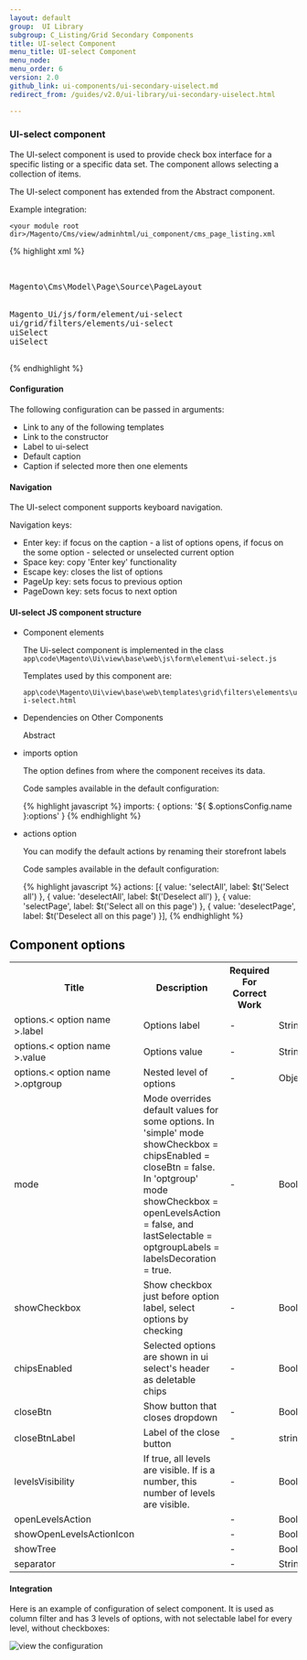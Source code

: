 ```yaml
---
layout: default
group:  UI Library
subgroup: C_Listing/Grid Secondary Components
title: UI-select Component
menu_title: UI-select Component
menu_node:
menu_order: 6
version: 2.0
github_link: ui-components/ui-secondary-uiselect.md
redirect_from: /guides/v2.0/ui-library/ui-secondary-uiselect.html

---
```


<h3 id="uiselect">UI-select component</h3>

The UI-select component is used to provide check box interface for a specific listing or a specific data set. The component allows selecting a collection of items.

The UI-select component has extended from the Abstract component.

Example integration:

`<your module root dir>/Magento/Cms/view/adminhtml/ui_component/cms_page_listing.xml`

{% highlight xml %}
<listing xmlns:xsi="http://www.w3.org/2001/XMLSchema-instance" xsi:noNamespaceSchemaLocation="urn:magento:module:Magento_Ui:etc/ui_configuration.xsd">
            <filterSelect name="uiSelect">
                <argument name="optionsProvider" xsi:type="configurableObject">
                    <argument name="class" xsi:type="string">Magento\Cms\Model\Page\Source\PageLayout</argument>
                </argument>
                <argument name="data" xsi:type="array">
                    <item name="config" xsi:type="array">
                        <item name="component" xsi:type="string">Magento_Ui/js/form/element/ui-select</item>
                        <item name="template" xsi:type="string">ui/grid/filters/elements/ui-select</item>
                        <item name="dataScope" xsi:type="string">uiSelect</item>
                        <item name="label" xsi:type="string" translate="true">uiSelect</item>
                    </item>
                </argument>
            </filterSelect>
</listing>
{% endhighlight %}

#### Configuration

The following configuration can be passed in arguments:

* Link to any of the following templates
* Link to the constructor
* Label to ui-select
* Default caption
* Caption if selected more then one elements

#### Navigation

The UI-select component supports keyboard navigation.

Navigation keys:

* Enter key: if focus on the caption - a list of options opens, if focus on the some option - selected or unselected current option
* Space key: copy 'Enter key' functionality
* Escape key: closes the list of options
* PageUp key: sets focus to previous option
* PageDown key: sets focus to next option

#### UI-select JS component structure

* Component elements
    
    The Ui-select component is implemented in the class `app\code\Magento\Ui\view\base\web\js\form\element\ui-select.js`
    
    Templates used by this component are:
    
    `app\code\Magento\Ui\view\base\web\templates\grid\filters\elements\ui-select.html`
    
* Dependencies on Other Components

    Abstract
    
* imports option
    
    The option defines from where the component receives its data.
        
    Code samples available in the default configuration:
    
    {% highlight javascript %}
    imports: {
        options: '${ $.optionsConfig.name }:options'
    }
    {% endhighlight %}

* actions option

    You can modify the default actions by renaming their storefront labels
    
    Code samples available in the default configuration:
    
    {% highlight javascript %}
    actions: [{
                    value: 'selectAll',
                    label: $t('Select all')
                }, {
                    value: 'deselectAll',
                    label: $t('Deselect all')
                }, {
                    value: 'selectPage',
                    label: $t('Select all on this page')
                }, {
                    value: 'deselectPage',
                    label: $t('Deselect all on this page')
                }],
    {% endhighlight %}
    
<h2 id="structure">Component options</h2>

<table>
<tbody>
<tr>
    <th>Title</th>
    <th>Description</th>
    <th>Required For Correct Work</th>
    <th>Type</th>
    <th>Default Value</th>
</tr>
<tr>
    <td>options.< option name >.label</td>
    <td>Options label</td>
    <td>-</td>
    <td>String</td>
    <td>undefined</td>
</tr>
<tr>
    <td>options.< option name >.value</td>
    <td>Options value</td>
    <td>-</td>
    <td>String</td>
    <td>undefined</td>
</tr>
<tr>
    <td>options.< option name >.optgroup</td>
    <td>Nested level of options</td>
    <td>-</td>
    <td>Object</td>
    <td>undefined</td>
</tr>
<tr>
    <td>mode</td>
    <td>Mode overrides default values for some options. In 'simple' mode showCheckbox = chipsEnabled = closeBtn = false. In 'optgroup' mode showCheckbox = openLevelsAction = false, and lastSelectable = optgroupLabels = labelsDecoration = true.</td>
    <td>-</td>
    <td>Boolean</td>
    <td>false</td>
</tr>
<tr>
    <td>showCheckbox</td>
    <td>Show checkbox just before option label, select options by checking</td>
    <td>-</td>
    <td>Boolean</td>
    <td>true</td>
</tr>
<tr>
    <td>chipsEnabled</td>
    <td>Selected options are shown in ui select's header as deletable chips</td>
    <td>-</td>
    <td>Boolean</td>
    <td>true</td>
</tr>
<tr>
    <td>closeBtn</td>
    <td>Show button that closes dropdown</td>
    <td>-</td>
    <td>Boolean</td>
    <td>true</td>
</tr>
<tr>
    <td>closeBtnLabel</td>
    <td>Label of the close button</td>
    <td>-</td>
    <td>string</td>
    <td>$t('Done')</td>
</tr>
<tr>
    <td>levelsVisibility</td>
    <td>If true, all levels are visible. If is a number, this number of levels are visible.</td>
    <td>-</td>
    <td>Boolean/number</td>
    <td>true</td>
</tr>
<tr>
    <td>openLevelsAction</td>
    <td></td>
    <td>-</td>
    <td>Boolean</td>
    <td>true</td>
</tr>
<tr>
    <td>showOpenLevelsActionIcon</td>
    <td></td>
    <td>-</td>
    <td>Boolean</td>
    <td>true</td>
</tr>
<tr>
    <td>showTree</td>
    <td></td>
    <td>-</td>
    <td>Boolean</td>
    <td>false</td>
</tr>
<tr>
    <td>separator</td>
    <td></td>
    <td>-</td>
    <td>String</td>
    <td>optgroup</td>
</tr>
</tbody>
</table>

#### Integration

Here is an example of configuration of select component. It is used as column filter and has 3 levels of options, with not selectable label for every level, without checkboxes:

<img src="{{site.baseurl}}common/images/ui-select.jpg" alt="view the configuration">
